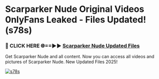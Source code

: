 # Scarparker Nude Original Videos 0nlyFans Leaked - Files Updated! (s78s)

<h3>🔴 CLICK HERE 🌐==►► <a href="https://tinyurl.com/yrmya6cz" rel="nofollow">Scarparker Nude Updated Files</a></h3>

Get Scarparker Nude and all content. Now you can access all videos and pictures of Scarparker Nude. New Updated Files 2025!

[![s78s](https://i.imgur.com/FMdXYCs.gif)](https://tinyurl.com/yrmya6cz)
